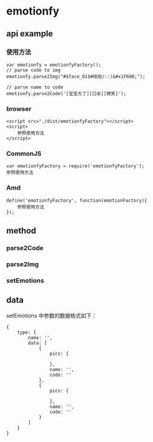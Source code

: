 # emotionfy

## api example

### 使用方法
```
var emotionfy = emotionfyFactory();
// parse code to img
emotionfy.parse2Img("#$face_01$#哈哈/::)&#x1F600;");

// parse name to code
emotionfy.parse2Code('[宝宝方了][口水][微笑]');
```

### browser
```
<script src="./dist/emotionfyFactory"></script>
<script>
	参照使用方法
</script>
```

### CommonJS

```
var emotionfyFactory = require('emotionfyFactory');
参照使用方法
```

### Amd
```
define('emotionfyFactory', function(emotionFactory){
	参照使用方法
});
```

## method

### parse2Code

### parse2Img

### setEmotions

## data

setEmotions 中参数的数据格式如下：

```
{
	type: {
		name: '',
		data: [
			{
				pics: {
				
				},
				name: '',
				code: ''
			},
			{
				pics: {
				
				},
				name: '',
				code: ''
			}
		]
	}
}
```

